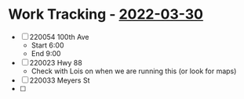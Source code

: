 # Work Tracking - [2022-03-30](2022-03-30)
- [ ]  220054 100th Ave
	- Start 6:00
	- End 9:00
- [ ] 220023 Hwy 88
	- Check with Lois on when we are running this (or look for maps)
- [ ] 220033 Meyers St
- [ ] 
